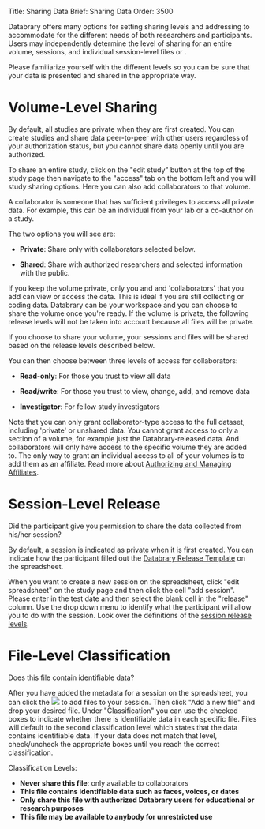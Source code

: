 Title: Sharing Data
Brief: Sharing Data
Order: 3500

Databrary offers many options for setting sharing levels and addressing to accommodate for the different needs of both researchers and participants.
Users may independently determine the level of sharing for an entire volume, sessions, and individual session-level files or .

Please familiarize yourself with the different levels so you can be sure that your data is presented and shared in the appropriate way.

# Volume-Level Sharing

By default, all studies are private when they are first created.
You can create studies and share data peer-to-peer with other users regardless of your authorization status, but you cannot share data openly until you are authorized.

To share an entire study, click on the "edit study" button at the top of the study page then navigate to the "access" tab on the bottom left and you will study sharing options.
Here you can also add collaborators to that volume.

A collaborator is someone that has sufficient privileges to access all private data.
For example, this can be an individual from your lab or a co-author on a study.

The two options you will see are: 

- **Private**: Share only with collaborators selected below.

- **Shared**: Share with authorized researchers and selected information with the public.

If you keep the volume private, only you and and 'collaborators' that you add can view or access the data.
This is ideal if you are still collecting or coding data.
Databrary can be your workspace and you can choose to share the volume once you're ready.
If the volume is private, the following release levels will not be taken into account because all files will be private.


If you choose to share your volume, your sessions and files will be shared based on the release levels described below.


You can then choose between three levels of access for collaborators:
 
- **Read-only**: For those you trust to view all data 

- **Read/write**: For those you trust to view, change, add, and remove data 

- **Investigator**: For fellow study investigators

Note that you can only grant collaborator-type access to the full dataset, including 'private' or unshared data.
You cannot grant access to only a section of a volume, for example just the Databrary-released data.
And collaborators will only have access to the specific volume they are added to.
The only way to grant an individual access to all of your volumes is to add them as an affiliate.
Read more about [Authorizing and Managing Affiliates](|filename|authorization/affiliates.md).



# Session-Level Release

Did the participant give you permission to share the data collected from his/her session?

By default, a session is indicated as private when it is first created.
You can indicate how the participant filled out the [Databrary Release Template](|filename|../../policies/release-template.mdi) on the spreadsheet.


When you want to create a new session on the spreadsheet, click "edit spreadsheet" on the study page and then click the cell "add session".
Please enter in the test date and then select the blank cell in the "release" column.
Use the drop down menu to identify what the participant will allow you to do with the session.
Look over the definitions of the [session release levels](|filename|release/release-levels.md).



# File-Level Classification

Does this file contain identifiable data? 

After you have added the metadata for a session on the spreadsheet, you can click the <img src="https://nyu.databrary.org/web/images/icon/session.png"> to add files to your session.
Then click "Add a new file" and drop your desired file.
Under "Classification" you can use the checked boxes to indicate whether there is identifiable data in each specific file.
Files will default to the second classification level which states that the data contains identifiable data.
If your data does not match that level, check/uncheck the appropriate boxes until you reach the correct classification.


Classification Levels:

- **Never share this file**: only available to collaborators
- **This file contains identifiable data such as faces, voices, or dates**
- **Only share this file with authorized Databrary users for educational or research purposes**
- **This file may be available to anybody for unrestricted use**


